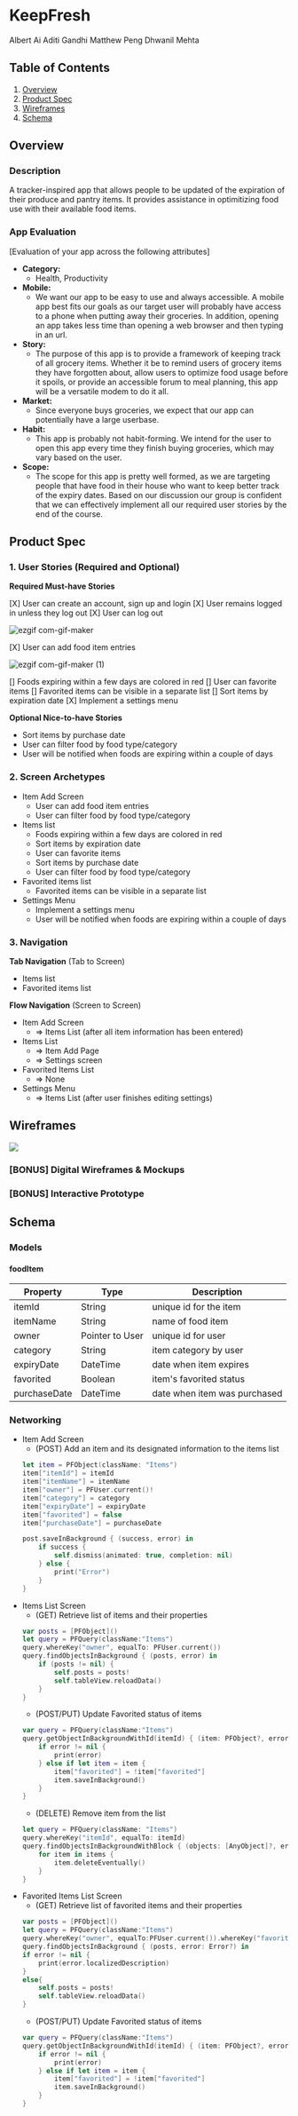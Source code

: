 # KeepFresh

Albert Ai
Aditi Gandhi
Matthew Peng
Dhwanil Mehta

## Table of Contents
1. [Overview](#Overview)
1. [Product Spec](#Product-Spec)
1. [Wireframes](#Wireframes)
2. [Schema](#Schema)

## Overview
### Description
A tracker-inspired app that allows people to be updated of the expiration of their produce and pantry items. It provides assistance in optimitizing food use with their available food items.

### App Evaluation
[Evaluation of your app across the following attributes]
- **Category:**
    - Health, Productivity
- **Mobile:**
    - We want our app to be easy to use and always accessible. A mobile app best fits our goals as our target user will probably have access to a phone when putting away their groceries. In addition, opening an app takes less time than opening a web browser and then typing in an url.
- **Story:**
    - The purpose of this app is to provide a framework of keeping track of all grocery items. Whether it be to remind users of grocery items they have forgotten about, allow users to optimize food usage before it spoils, or provide an accessible forum to meal planning, this app will be a versatile modem to do it all.
- **Market:** 
    - Since everyone buys groceries, we expect that our app can potentially have a large userbase.
- **Habit:**
    -  This app is probably not habit-forming. We intend for the user to open this app every time they finish buying groceries, which may vary based on the user.
- **Scope:**
    - The scope for this app is pretty well formed, as we are targeting people that have food in their house who want to keep better track of the expiry dates. Based on our discussion our group is confident that we can effectively implement all our required user stories by the end of the course.

## Product Spec

### 1. User Stories (Required and Optional)

**Required Must-have Stories**

[X] User can create an account, sign up and login
[X] User remains logged in unless they log out
[X] User can log out


![ezgif com-gif-maker](https://user-images.githubusercontent.com/45218230/139597296-dcb968a2-16eb-468f-8da7-110bd31ac49c.gif)



[X] User can add food item entries

![ezgif com-gif-maker (1)](https://user-images.githubusercontent.com/45218230/139597891-2fc8188e-89f2-4734-ac99-fac75548fed0.gif)



[] Foods expiring within a few days are colored in red
[] User can favorite items 
[] Favorited items can be visible in a separate list
[] Sort items by expiration date
[X] Implement a settings menu

**Optional Nice-to-have Stories**

* Sort items by purchase date
* User can filter food by food type/category
* User will be notified when foods are expiring within a couple of days

### 2. Screen Archetypes

* Item Add Screen
   * User can add food item entries
   * User can filter food by food type/category
* Items list
   * Foods expiring within a few days are colored in red
   * Sort items by expiration date
   * User can favorite items
   * Sort items by purchase date
   * User can filter food by food type/category
* Favorited items list
    * Favorited items can be visible in a separate list
* Settings Menu
    * Implement a settings menu
    * User will be notified when foods are expiring within a couple of days

### 3. Navigation

**Tab Navigation** (Tab to Screen)

* Items list
* Favorited items list

**Flow Navigation** (Screen to Screen)

* Item Add Screen
   * => Items List (after all item information has been entered)
* Items List
   * => Item Add Page
   * => Settings screen
* Favorited Items List
   * => None 
* Settings Menu
   * => Items List (after user finishes editing settings) 

## Wireframes
![](https://i.imgur.com/FgcyC0u.png)

### [BONUS] Digital Wireframes & Mockups

### [BONUS] Interactive Prototype

## Schema
### Models
#### foodItem

   | Property      | Type            | Description                  |
   | ------------- | --------        | ------------                 |
   | itemId        | String          | unique id for the item       |
   | itemName      | String          | name of food item            |
   | owner         | Pointer to User | unique id for user           |
   | category      | String          | item category by user        |
   | expiryDate    | DateTime        | date when item expires       |
   | favorited     | Boolean         | item's favorited status      |
   | purchaseDate  | DateTime        | date when item was purchased |
   
### Networking
- Item Add Screen
    - (POST) Add an item and its designated information to the items list
    ```swift
    let item = PFObject(className: "Items")
    item["itemId"] = itemId
    item["itemName"] = itemName
    item["owner"] = PFUser.current()!
    item["category"] = category
    item["expiryDate"] = expiryDate
    item["favorited"] = false
    item["purchaseDate"] = purchaseDate
    
    post.saveInBackground { (success, error) in
        if success {
            self.dismiss(animated: true, completion: nil)
        } else {
            print("Error")
        }
    }
    ```
- Items List Screen 
    - (GET) Retrieve list of items and their properties
    ```swift
    var posts = [PFObject]()
    let query = PFQuery(className:"Items")
    query.whereKey("owner", equalTo: PFUser.current())
    query.findObjectsInBackground { (posts, error) in
        if (posts != nil) {
            self.posts = posts!
            self.tableView.reloadData()
        }
    }
    ```
    - (POST/PUT) Update Favorited status of items
    ```swift
    var query = PFQuery(className:"Items")
    query.getObjectInBackgroundWithId(itemId) { (item: PFObject?, error: NSError?) -> Void in
        if error != nil {
            print(error)
        } else if let item = item {
            item["favorited"] = !item["favorited"]
            item.saveInBackground()
        }
    }
    ```
    - (DELETE) Remove item from the list
    ```swift
    let query = PFQuery(className: "Items")
    query.whereKey("itemId", equalTo: itemId)
    query.findObjectsInBackgroundWithBlock { (objects: [AnyObject]?, error: NSError?) -> Void in
        for item in items {
            item.deleteEventually()
        }
    }
    ```
- Favorited Items List Screen
    - (GET) Retrieve list of favorited items and their properties
    ```swift
    var posts = [PFObject]()
    let query = PFQuery(className:"Items")
    query.whereKey("owner", equalTo:PFUser.current()).whereKey("favorited", equalTo: True)
    query.findObjectsInBackground { (posts, error: Error?) in
    if error != nil {
        print(error.localizedDescription)
    } 
    else{
        self.posts = posts!
        self.tableView.reloadData()
    }
    ```
    - (POST/PUT) Update Favorited status of items
    ```swift
    var query = PFQuery(className:"Items")
    query.getObjectInBackgroundWithId(itemId) { (item: PFObject?, error: NSError?) -> Void in
        if error != nil {
            print(error)
        } else if let item = item {
            item["favorited"] = !item["favorited"]
            item.saveInBackground()
        }
    }
    ```

